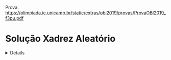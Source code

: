 Prova:
https://olimpiada.ic.unicamp.br/static/extras/obi2019/provas/ProvaOBI2019_f3pu.pdf

# Solução Xadrez Aleatório

<details>
<br>

Devemos imprimir a quantidade de estados válidos, observe que um estado difere de outro baseado na posição do rei e torres, assim, ignorando os peões, a quantidade de estados validos é a quantidade de maneiras diferentes que podemos posicionar o rei e as torres, dito isso, vamos começar dividimos o problema em 3 casos:

- **Nenhuma torre**:

	Nesse caso, apenas podemos colocar o rei em uma posição qualquer, como temos <img src="/tex/f9c4988898e7f532b9f826a75014ed3c.svg?invert_in_darkmode&sanitize=true" align=middle width=14.99998994999999pt height=22.465723500000017pt/> posições, teremos <img src="/tex/f9c4988898e7f532b9f826a75014ed3c.svg?invert_in_darkmode&sanitize=true" align=middle width=14.99998994999999pt height=22.465723500000017pt/> estados válidos.
	
- **Uma torre**:

	Nesse caso, colocando o rei em uma posição qualquer, teremos <img src="/tex/e35caf405a5e9b4afd75a0d338c4dc12.svg?invert_in_darkmode&sanitize=true" align=middle width=43.31036984999999pt height=22.465723500000017pt/> posições para a torre, assim a quantidade de estados validos é <img src="/tex/87499f70deb8975cc8badca4a42f3ae5.svg?invert_in_darkmode&sanitize=true" align=middle width=86.62073804999999pt height=24.65753399999998pt/>.
	
	Observe que <img src="/tex/301c6d035d65cf6cf11f43746b34896d.svg?invert_in_darkmode&sanitize=true" align=middle width=200.8443327pt height=28.92634470000001pt/>, ou seja, para casos assim, basta o arranjo da quantidade de espaços pela quantidade de peças. (Importante para o terceiro caso).
	
- **Duas torres**:

	Nesse caso, poderiamos continuar a ideia do caso anterior e supor que a quantidade de estados é <img src="/tex/7aa64964a527ae5da6a95a0d52d8c3d3.svg?invert_in_darkmode&sanitize=true" align=middle width=23.974960349999986pt height=27.6567522pt/>, no entanto temos a restrição que o rei deve estar entre as duas torres.
	
	Escolheremos uma das permutações possiveis dentro do <img src="/tex/7aa64964a527ae5da6a95a0d52d8c3d3.svg?invert_in_darkmode&sanitize=true" align=middle width=23.974960349999986pt height=27.6567522pt/>, por exemplo <img src="/tex/c7511ce56cd9c8457f7a29917f39df8d.svg?invert_in_darkmode&sanitize=true" align=middle width=37.46952164999999pt height=22.831056599999986pt/> tal que  <img src="/tex/a0df3e69d81102c043d9e2195f1242e2.svg?invert_in_darkmode&sanitize=true" align=middle width=104.52398219999998pt height=22.831056599999986pt/>, observe que <img src="/tex/c7511ce56cd9c8457f7a29917f39df8d.svg?invert_in_darkmode&sanitize=true" align=middle width=37.46952164999999pt height=22.831056599999986pt/> não estão necessariamente em ordem, no entanto escolheremos o menor e o maior valor para serem colocadas as torres e o outro valor será colocado o rei, assim, satisfazemos a condição.
	
	No entanto o que difere a permutação acima de <img src="/tex/e3a0397c492933cfe6ce5a1d9dc585db.svg?invert_in_darkmode&sanitize=true" align=middle width=37.46952164999999pt height=22.831056599999986pt/>? absolutamente nada, o maior e o menor número, que são os mesmos, ainda serão torres e o outro número o rei. (observe que as duas permutações são validas e diferentes dentro do arranjo devido a ordem diferente dos fatores).
	
	Portanto, basta eliminarmos as permutações nos quais os números se repetem, o que é feito pela combinação.
    
	Logo o número de casos possiveis é <img src="/tex/c9b1b58e3ec66037be0f2879e47a7432.svg?invert_in_darkmode&sanitize=true" align=middle width=237.23312414999998pt height=33.20539859999999pt/>.

### Código:

<details>
<summary>C++</summary>
<br>
	
``` C++
#include <bits/stdc++.h>
using namespace std;

#define ll long long

int main() {
    ll n, t;
    cin >> n >> t;

    if (t == 0) cout << n << endl;
    else if (t == 1) cout << n * (n-1) << endl;
    else if (t == 2) cout << (n * (n-1) * (n-2))/6 << endl;
}
```

</details>
<details>
<summary>Python3</summary>
<br>

``` python
n, t = map(int, input().split())

if t == 0:
	print(n)
else if t == 1:
	print(n * (n-1))
else if t == 2:
	print((n * (n-1) * (n-2))/6)
```

</details>

</details>

